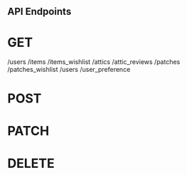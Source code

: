 ## API Endpoints

# GET

/users
/items
/items_wishlist
/attics
/attic_reviews
/patches
/patches_wishlist
/users
/user_preference

# POST

# PATCH

# DELETE